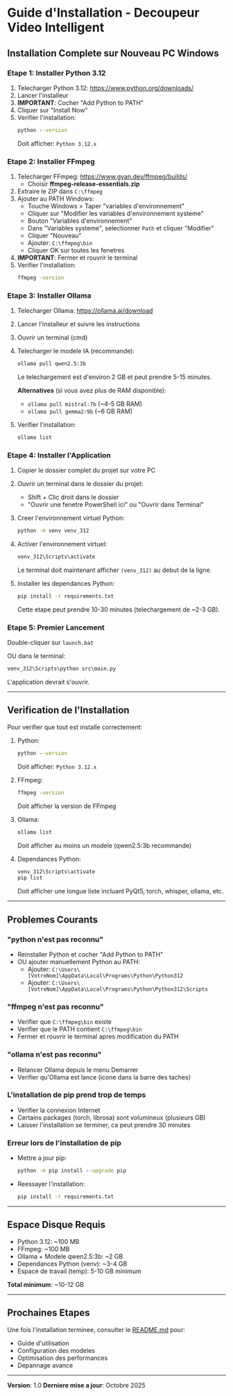 # Guide d'Installation - Decoupeur Video Intelligent

## Installation Complete sur Nouveau PC Windows

### Etape 1: Installer Python 3.12

1. Telecharger Python 3.12: https://www.python.org/downloads/
2. Lancer l'installeur
3. **IMPORTANT**: Cocher "Add Python to PATH"
4. Cliquer sur "Install Now"
5. Verifier l'installation:
   ```cmd
   python --version
   ```
   Doit afficher: `Python 3.12.x`

### Etape 2: Installer FFmpeg

1. Telecharger FFmpeg: https://www.gyan.dev/ffmpeg/builds/
   - Choisir **ffmpeg-release-essentials.zip**
2. Extraire le ZIP dans `C:\ffmpeg`
3. Ajouter au PATH Windows:
   - Touche Windows > Taper "variables d'environnement"
   - Cliquer sur "Modifier les variables d'environnement systeme"
   - Bouton "Variables d'environnement"
   - Dans "Variables systeme", selectionner `Path` et cliquer "Modifier"
   - Cliquer "Nouveau"
   - Ajouter: `C:\ffmpeg\bin`
   - Cliquer OK sur toutes les fenetres
4. **IMPORTANT**: Fermer et rouvrir le terminal
5. Verifier l'installation:
   ```cmd
   ffmpeg -version
   ```

### Etape 3: Installer Ollama

1. Telecharger Ollama: https://ollama.ai/download
2. Lancer l'installeur et suivre les instructions
3. Ouvrir un terminal (cmd)
4. Telecharger le modele IA (recommande):
   ```cmd
   ollama pull qwen2.5:3b
   ```

   Le telechargement est d'environ 2 GB et peut prendre 5-15 minutes.

   **Alternatives** (si vous avez plus de RAM disponible):
   - `ollama pull mistral:7b` (~4-5 GB RAM)
   - `ollama pull gemma2:9b` (~6 GB RAM)

5. Verifier l'installation:
   ```cmd
   ollama list
   ```

### Etape 4: Installer l'Application

1. Copier le dossier complet du projet sur votre PC
2. Ouvrir un terminal dans le dossier du projet:
   - Shift + Clic droit dans le dossier
   - "Ouvrir une fenetre PowerShell ici" ou "Ouvrir dans Terminal"

3. Creer l'environnement virtuel Python:
   ```cmd
   python -m venv venv_312
   ```

4. Activer l'environnement virtuel:
   ```cmd
   venv_312\Scripts\activate
   ```
   Le terminal doit maintenant afficher `(venv_312)` au debut de la ligne.

5. Installer les dependances Python:
   ```cmd
   pip install -r requirements.txt
   ```

   Cette etape peut prendre 10-30 minutes (telechargement de ~2-3 GB).

### Etape 5: Premier Lancement

Double-cliquer sur `launch.bat`

OU dans le terminal:
```cmd
venv_312\Scripts\python src\main.py
```

L'application devrait s'ouvrir.

---

## Verification de l'Installation

Pour verifier que tout est installe correctement:

1. Python:
   ```cmd
   python --version
   ```
   Doit afficher: `Python 3.12.x`

2. FFmpeg:
   ```cmd
   ffmpeg -version
   ```
   Doit afficher la version de FFmpeg

3. Ollama:
   ```cmd
   ollama list
   ```
   Doit afficher au moins un modele (qwen2.5:3b recommande)

4. Dependances Python:
   ```cmd
   venv_312\Scripts\activate
   pip list
   ```
   Doit afficher une longue liste incluant PyQt5, torch, whisper, ollama, etc.

---

## Problemes Courants

### "python n'est pas reconnu"
- Reinstaller Python et cocher "Add Python to PATH"
- OU ajouter manuellement Python au PATH:
  - Ajouter: `C:\Users\[VotreNom]\AppData\Local\Programs\Python\Python312`
  - Ajouter: `C:\Users\[VotreNom]\AppData\Local\Programs\Python\Python312\Scripts`

### "ffmpeg n'est pas reconnu"
- Verifier que `C:\ffmpeg\bin` existe
- Verifier que le PATH contient `C:\ffmpeg\bin`
- Fermer et rouvrir le terminal apres modification du PATH

### "ollama n'est pas reconnu"
- Relancer Ollama depuis le menu Demarrer
- Verifier qu'Ollama est lance (icone dans la barre des taches)

### L'installation de pip prend trop de temps
- Verifier la connexion Internet
- Certains packages (torch, librosa) sont volumineux (plusieurs GB)
- Laisser l'installation se terminer, ca peut prendre 30 minutes

### Erreur lors de l'installation de pip
- Mettre a jour pip:
  ```cmd
  python -m pip install --upgrade pip
  ```
- Reessayer l'installation:
  ```cmd
  pip install -r requirements.txt
  ```

---

## Espace Disque Requis

- Python 3.12: ~100 MB
- FFmpeg: ~100 MB
- Ollama + Modele qwen2.5:3b: ~2 GB
- Dependances Python (venv): ~3-4 GB
- Espace de travail (temp): 5-10 GB minimum

**Total minimum**: ~10-12 GB

---

## Prochaines Etapes

Une fois l'installation terminee, consulter le [README.md](README.md) pour:
- Guide d'utilisation
- Configuration des modeles
- Optimisation des performances
- Depannage avance

---

**Version**: 1.0
**Derniere mise a jour**: Octobre 2025
